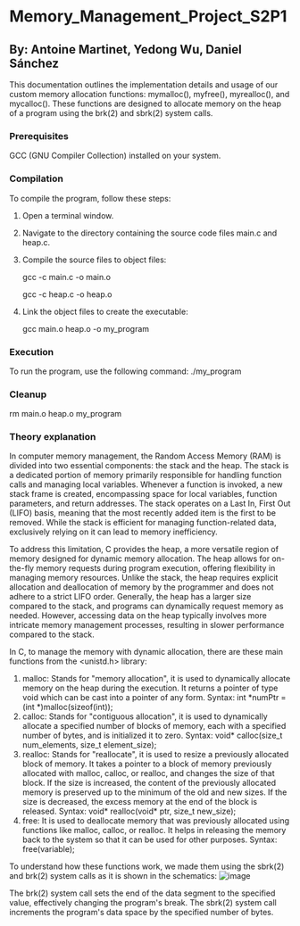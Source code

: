 # Memory_Management_Project_S2P1
## By: Antoine Martinet, Yedong Wu, Daniel Sánchez
This documentation outlines the implementation details and usage of our custom memory allocation functions: mymalloc(), myfree(), myrealloc(), and mycalloc(). These functions are designed to allocate memory on the heap of a program using the brk(2) and sbrk(2) system calls.
### Prerequisites
GCC (GNU Compiler Collection) installed on your system.
### Compilation
To compile the program, follow these steps:
1. Open a terminal window.
2. Navigate to the directory containing the source code files main.c and heap.c.
3. Compile the source files to object files:

   gcc -c main.c -o main.o
   
   gcc -c heap.c -o heap.o
5. Link the object files to create the executable:

   gcc main.o heap.o -o my_program
### Execution
To run the program, use the following command:
./my_program
### Cleanup
rm main.o heap.o my_program

### Theory explanation 
In computer memory management, the Random Access Memory (RAM) is divided into two essential components: the stack and the heap. The stack is a dedicated portion of memory primarily responsible for handling function calls and managing local variables. Whenever a function is invoked, a new stack frame is created, encompassing space for local variables, function parameters, and return addresses. The stack operates on a Last In, First Out (LIFO) basis, meaning that the most recently added item is the first to be removed. While the stack is efficient for managing function-related data, exclusively relying on it can lead to memory inefficiency.

To address this limitation, C provides the heap, a more versatile region of memory designed for dynamic memory allocation. The heap allows for on-the-fly memory requests during program execution, offering flexibility in managing memory resources. Unlike the stack, the heap requires explicit allocation and deallocation of memory by the programmer and does not adhere to a strict LIFO order. Generally, the heap has a larger size compared to the stack, and programs can dynamically request memory as needed. However, accessing data on the heap typically involves more intricate memory management processes, resulting in slower performance compared to the stack. 

In C, to manage the memory with dynamic allocation, there are these main functions from the <unistd.h> library:
1. malloc: Stands for "memory allocation", it is used to dynamically allocate memory on the heap during the execution. It returns a pointer of type void which can be cast into a pointer of any form. Syntax: int *numPtr = (int *)malloc(sizeof(int));
2. calloc: Stands for "contiguous allocation", it is used to dynamically allocate a specified number of blocks of memory, each with a specified number of bytes, and is initialized it to zero. Syntax: void* calloc(size_t num_elements, size_t element_size);
3. realloc: Stands for "reallocate", it is used to resize a previously allocated block of memory. It takes a pointer to a block of memory previously allocated with malloc, calloc, or realloc, and changes the size of that block. If the size is increased, the content of the previously allocated memory is preserved up to the minimum of the old and new sizes. If the size is decreased, the excess memory at the end of the block is released. Syntax: void* realloc(void* ptr, size_t new_size);
4. free: It is used to deallocate memory that was previously allocated using functions like malloc, calloc, or realloc. It helps in releasing the memory back to the system so that it can be used for other purposes. Syntax: free(variable);

To understand how these functions work, we made them using the sbrk(2) and brk(2) system calls as it is shown in the schematics:
![image](https://github.com/ElessarWillomoont/Memory_Management_S2P1/assets/157610130/610a67ff-e550-4fa6-9263-6cebe4f46fda)

The brk(2) system call sets the end of the data segment to the specified value, effectively changing the program's break. The sbrk(2) system call increments the program's data space by the specified number of bytes.
